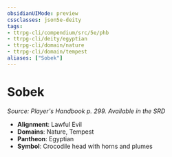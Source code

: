 ```yaml
---
obsidianUIMode: preview
cssclasses: json5e-deity
tags:
- ttrpg-cli/compendium/src/5e/phb
- ttrpg-cli/deity/egyptian
- ttrpg-cli/domain/nature
- ttrpg-cli/domain/tempest
aliases: ["Sobek"]
---
```

# Sobek
*Source: Player's Handbook p. 299. Available in the <span title='Systems Reference Document (5.1)'>SRD</span>* 

- **Alignment**: Lawful Evil
- **Domains**: Nature, Tempest
- **Pantheon**: Egyptian
- **Symbol**: Crocodile head with horns and plumes